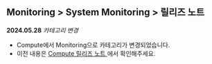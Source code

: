 ## Monitoring > System Monitoring > 릴리즈 노트

**2024.05.28**
*카테고리 변경*
- Compute에서 Monitoring으로 카테고리가 변경되었습니다.
- 이전 내용은 [Compute 릴리즈 노트 ](/ko/Compute/Compute/ko/release-notes/)에서 확인해주세요.


